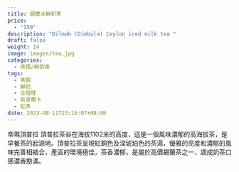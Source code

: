 ```yaml
---
title: 錫蘭冰鮮奶茶
price:
  - "150"
description: "Dilmah (Dimbula) Ceylon iced milk tea "
draft: false
weight: 14
image: images/tea.jpg
categories:
  - 茶類/鮮奶茶
tags:
  - 茶類
  - 鮮奶
  - 全發酵
  - 斯里蘭卡
  - 紅茶
date: 2023-08-11T23:15:07+08:00
---
```

帝瑪頂普拉
 頂普拉茶谷在海拔1102米的高度，這是一個風味濃郁的高海拔茶，是早餐茶的起源地。頂普拉茶呈現紅銅色及深琥珀色的茶湯，優雅的亮度和濃郁的風味完善相結合，產區的環境極佳，茶香濃郁，是屬於高價錫蘭茶之一，調成奶茶口感濃香飽滿。
